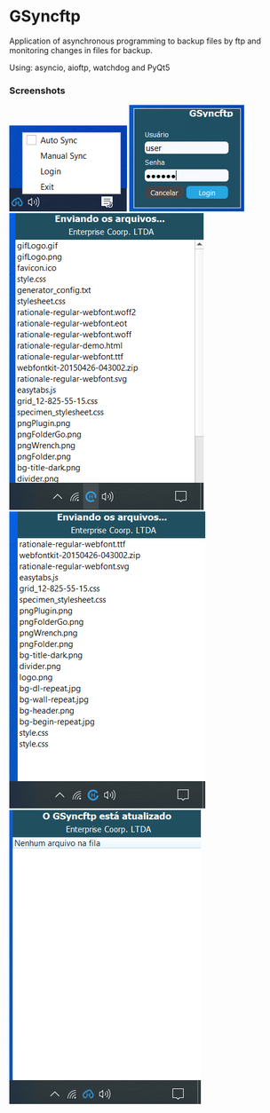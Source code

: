 # GSyncftp

Application of asynchronous programming to backup files by ftp and monitoring changes in files for backup.

Using: asyncio, aioftp, watchdog and PyQt5


### Screenshots

![image](/screenshots/screen1.png)
![image](/screenshots/screen2.png)
![image](/screenshots/screen3.png)
![image](/screenshots/screen4.png)
![image](/screenshots/screen5.png)
